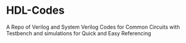 # HDL-Codes
A Repo of Verilog and System Verilog Codes for Common Circuits with Testbench and simulations for Quick and Easy Referencing
